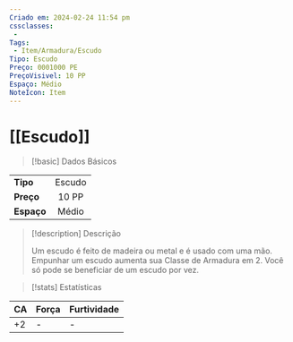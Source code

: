 ```yaml
---
Criado em: 2024-02-24 11:54 pm
cssclasses:
 - 
Tags:
 - Item/Armadura/Escudo
Tipo: Escudo
Preço: 0001000 PE
PreçoVisivel: 10 PP
Espaço: Médio
NoteIcon: Item
---
```

# [[Escudo]]

> [!basic] Dados Básicos
> 
|            |     |
| ---------- |:---:|
| **Tipo**   |  Escudo   |
| **Preço**  |  10 PP   |
| **Espaço** |  Médio   |
 
> [!description] Descrição
> 
> Um escudo é feito de madeira ou metal e é usado com uma mão. Empunhar um escudo aumenta sua Classe de Armadura em 2. Você só pode se beneficiar de um escudo por vez.

> [!stats] Estatísticas
>
| CA  | Força | Furtividade |
| --- | ----- | ----------- |
|  +2   |  -     |  -           |

